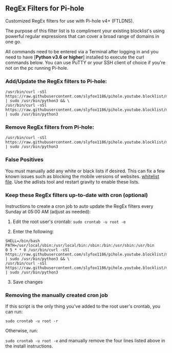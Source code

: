 ## RegEx Filters for Pi-hole
Customized RegEx filters for use with Pi-hole v4+ (FTLDNS).

The purpose of this filter list is to compliment your existing blocklist's using powerful regular expressions that can cover a broad range of domains in one go.

All commands need to be entered via a Terminal after logging in and you need to have [**Python v3.6 or higher**] installed to execute the curl commands below. You can use PuTTY or your SSH client of choice if you're not on the pc running Pi-hole.

### Add/Update the RegEx filters to Pi-hole:
```
/usr/bin/curl -sSl https://raw.githubusercontent.com/slyfox1186/pihole.youtube.blocklist/main/uninstall.py | sudo /usr/bin/python3 && \
/usr/bin/curl -sSl https://raw.githubusercontent.com/slyfox1186/pihole.youtube.blocklist/main/install.py | sudo /usr/bin/python3
```

### Remove RegEx filters from Pi-hole:
```
/usr/bin/curl -sSl https://raw.githubusercontent.com/slyfox1186/pihole.youtube.blocklist/main/uninstall.py | sudo /usr/bin/python3
```

### False Positives ###
You must manually add any white or black lists if desired. This can fix a few known issues such as blocking the mobile versions of websites. [whitelist file](https://raw.githubusercontent.com/slyfox1186/pihole.youtube.blocklist/main/whitelist/general-filters.txt). Use the adlists tool and restart gravity to enable these lists.

### Keep these RegEx filters up-to-date with cron (optional)
Instructions to create a cron job to auto update the RegEx filters every Sunday at 05:00 AM (adjust as needed):

1. Edit the root user's crontab: `sudo crontab -u root -e`

2. Enter the following:
```
SHELL=/bin/bash
PATH=/usr/local/sbin:/usr/local/bin:/sbin:/bin:/usr/sbin:/usr/bin
0 5 * * 0 /usr/bin/curl -sSl https://raw.githubusercontent.com/slyfox1186/pihole.youtube.blocklist/main/uninstall.py | sudo /usr/bin/python3 && \
/usr/bin/curl -sSl https://raw.githubusercontent.com/slyfox1186/pihole.youtube.blocklist/main/install.py | sudo /usr/bin/python3
```
3. Save changes

### Removing the manually created cron job
If this script is the only thing you've added to the root user's crontab, you can run:

`sudo crontab -u root -r`

Otherwise, run:

`sudo crontab -u root -e` and manually remove the four lines listed above in the install instructions.
